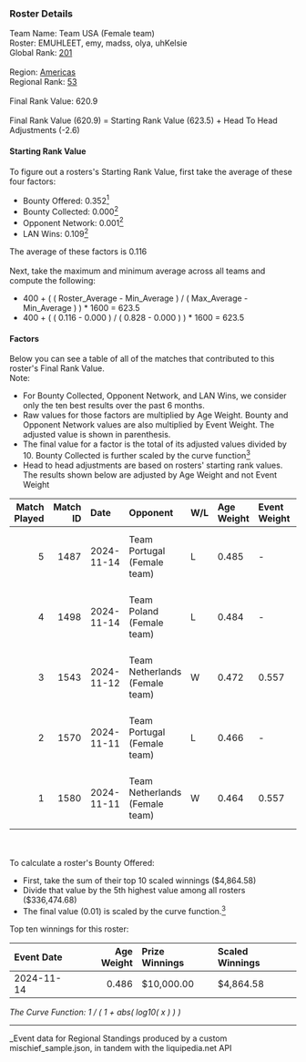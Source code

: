 ### Roster Details<br />
Team Name: Team USA (Female team)<br />
Roster: EMUHLEET, emy, madss, olya, uhKelsie<br />
Global Rank: [201](../../standings_global_2025_03_01.md)<br />
<br />
Region: [Americas]( ../../standings_americas_2025_03_01.md)<br />
Regional Rank: [53]( ../../standings_americas_2025_03_01.md)<br />
<br />
Final Rank Value:  620.9<br />
<br />
Final Rank Value (620.9) = Starting Rank Value (623.5) + Head To Head Adjustments (-2.6)<br />

#### Starting Rank Value<br />
To figure out a rosters's Starting Rank Value, first take the average of these four factors:<br />
- Bounty Offered: 0.352[<sup>1</sup>](#table2)
- Bounty Collected: 0.000[<sup>2</sup>](#table1)
- Opponent Network: 0.001[<sup>2</sup>](#table1)
- LAN Wins: 0.109[<sup>2</sup>](#table1)

The average of these factors is 0.116<br />
<br />
Next, take the maximum and minimum average across all teams and compute the following:<br />
- 400 + ( ( Roster_Average - Min_Average ) / ( Max_Average - Min_Average ) ) * 1600 = 623.5
- 400 + ( ( 0.116 - 0.000 ) / ( 0.828 - 0.000 ) ) * 1600 = 623.5


#### Factors<br />
Below you can see a table of all of the matches that contributed to this roster's Final Rank Value.<br />
Note:<br />

- For Bounty Collected, Opponent Network, and LAN Wins, we consider only the ten best results over the past 6 months.
- Raw values for those factors are multiplied by Age Weight. Bounty and Opponent Network values are also multiplied by Event Weight. The adjusted value is shown in parenthesis.
- The final value for a factor is the total of its adjusted values divided by 10. Bounty Collected is further scaled by the curve function[<sup>3</sup>](#curveFunction)
- Head to head adjustments are based on rosters' starting rank values. The results shown below are adjusted by Age Weight and not Event Weight
<span id="table1"></span><br />


| Match Played | Match ID | Date       | Opponent                       | W/L | Age Weight | Event Weight | Bounty Collected | Opponent Network | LAN Wins  | H2H Adj. | Roster                               |
| -: | -: | :- | :- | :- | :- | :- | :- | :- | :- | -: | :- |
|            5 |     1487 | 2024-11-14 | Team Portugal (Female team)    | L   | 0.485      | -            | -                | -                | -         |    -3.81 | EMUHLEET, emy, madss, olya, uhKelsie |
|            4 |     1498 | 2024-11-14 | Team Poland (Female team)      | L   | 0.484      | -            | -                | -                | -         |    -2.46 | EMUHLEET, emy, madss, olya, uhKelsie |
|            3 |     1543 | 2024-11-12 | Team Netherlands (Female team) | W   | 0.472      | 0.557        | 0.000 (0.000)    | 0.028 (0.007)    | 1 (0.472) |     3.73 | EMUHLEET, emy, madss, olya, uhKelsie |
|            2 |     1570 | 2024-11-11 | Team Portugal (Female team)    | L   | 0.466      | -            | -                | -                | -         |    -3.70 | EMUHLEET, emy, madss, olya, uhKelsie |
|            1 |     1580 | 2024-11-11 | Team Netherlands (Female team) | W   | 0.464      | 0.557        | 0.000 (0.000)    | 0.028 (0.007)    | 1 (0.464) |     3.62 | EMUHLEET, emy, madss, olya, uhKelsie |

<br />
<span id="table2"></span><br />
To calculate a roster's Bounty Offered:<br />

- First, take the sum of their top 10 scaled winnings ($4,864.58)
- Divide that value by the 5th highest value among all rosters ($336,474.68)
- The final value (0.01) is scaled by the curve function.[<sup>3</sup>](#curveFunction)

Top ten winnings for this roster:<br />

| Event Date | Age Weight | Prize Winnings | Scaled Winnings |
| :- | -: | :- | :- |
| 2024-11-14 |      0.486 | $10,000.00     | $4,864.58       |


<span id="curveFunction"></span>_The Curve Function: 1 / ( 1 + abs( log10( x ) ) )_<br />

---
_Event data for Regional Standings produced by a custom mischief_sample.json, in tandem with the liquipedia.net API<br />
